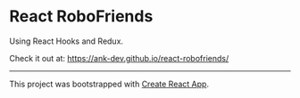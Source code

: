 # React RoboFriends

Using React Hooks and Redux.

Check it out at:
https://ank-dev.github.io/react-robofriends/

---

This project was bootstrapped with [Create React App](https://github.com/facebook/create-react-app).